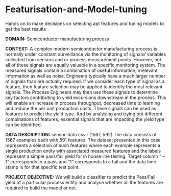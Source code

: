 # Featurisation-and-Model-tuning
Hands on to make decisions on selecting apt features and tuning models to get the best results

**DOMAIN:** Semiconductor manufacturing process

**CONTEXT:** A complex modern semiconductor manufacturing process is normally under constant surveillance via the monitoring of signals/
variables collected from sensors and or process measurement points. However, not all of these signals are equally valuable in a specific
monitoring system. The measured signals contain a combination of useful information, irrelevant information as well as noise. Engineers
typically have a much larger number of signals than are actually required. If we consider each type of signal as a feature, then feature
selection may be applied to identify the most relevant signals. The Process Engineers may then use these signals to determine key factors
contributing to yield excursions downstream in the process. This will enable an increase in process throughput, decreased time to learning
and reduce the per unit production costs. These signals can be used as features to predict the yield type. And by analysing and trying out
different combinations of features, essential signals that are impacting the yield type can be identified.

**DATA DESCRIPTION:** sensor-data.csv : (1567, 592)
The data consists of 1567 examples each with 591 features.
The dataset presented in this case represents a selection of such features where each example represents a single production entity with
associated measured features and the labels represent a simple pass/fail yield for in house line testing. Target column “ –1” corresponds to
a pass and “1” corresponds to a fail and the data time stamp is for that specific test point.

**PROJECT OBJECTIVE:** We will build a classifier to predict the Pass/Fail yield of a particular process entity and analyse whether all the
features are required to build the model or not.
